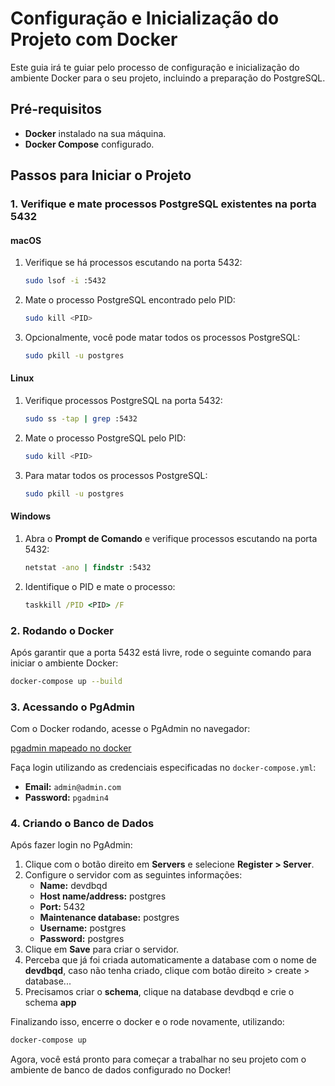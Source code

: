 # Configuração e Inicialização do Projeto com Docker

Este guia irá te guiar pelo processo de configuração e inicialização do ambiente Docker para o seu projeto, incluindo a preparação do PostgreSQL.

## Pré-requisitos

- **Docker** instalado na sua máquina.
- **Docker Compose** configurado.

## Passos para Iniciar o Projeto

### 1. Verifique e mate processos PostgreSQL existentes na porta 5432

#### macOS

1. Verifique se há processos escutando na porta 5432:
   ```bash
   sudo lsof -i :5432
   ```

2. Mate o processo PostgreSQL encontrado pelo PID:
   ```bash
   sudo kill <PID>
   ```

3. Opcionalmente, você pode matar todos os processos PostgreSQL:
   ```bash
   sudo pkill -u postgres
   ```

#### Linux

1. Verifique processos PostgreSQL na porta 5432:
   ```bash
   sudo ss -tap | grep :5432
   ```

2. Mate o processo PostgreSQL pelo PID:
   ```bash
   sudo kill <PID>
   ```

3. Para matar todos os processos PostgreSQL:
   ```bash
   sudo pkill -u postgres
   ```

#### Windows

1. Abra o **Prompt de Comando** e verifique processos escutando na porta 5432:
   ```cmd
   netstat -ano | findstr :5432
   ```

2. Identifique o PID e mate o processo:
   ```cmd
   taskkill /PID <PID> /F
   ```

### 2. Rodando o Docker

Após garantir que a porta 5432 está livre, rode o seguinte comando para iniciar o ambiente Docker:

```bash
docker-compose up --build
```

### 3. Acessando o PgAdmin

Com o Docker rodando, acesse o PgAdmin no navegador:

[pgadmin mapeado no docker](http://localhost:5050/login?next=/)

Faça login utilizando as credenciais especificadas no `docker-compose.yml`:

- **Email:** `admin@admin.com`
- **Password:** `pgadmin4`

### 4. Criando o Banco de Dados

Após fazer login no PgAdmin:

1. Clique com o botão direito em **Servers** e selecione **Register > Server**.
2. Configure o servidor com as seguintes informações:
   - **Name:** devdbqd
   - **Host name/address:** postgres
   - **Port:** 5432
   - **Maintenance database:** postgres
   - **Username:** postgres
   - **Password:** postgres
3. Clique em **Save** para criar o servidor.
4. Perceba que já foi criada automaticamente a database com o nome de **devdbqd**, caso não tenha criado, clique com botão direito > create > database...
5. Precisamos criar o **schema**, clique na database devdbqd e crie o schema **app**

Finalizando isso, encerre o docker e o rode novamente, utilizando:

```bash
docker-compose up
```


Agora, você está pronto para começar a trabalhar no seu projeto com o ambiente de banco de dados configurado no Docker!

